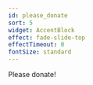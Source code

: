 ```yaml
---
id: please_donate
sort: 5
widget: AccentBlock
effect: fade-slide-top
effectTimeout: 0
fontSize: standard
---
```

Please donate!
